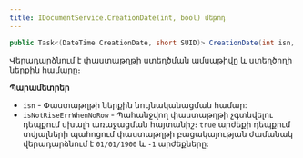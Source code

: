 ```yaml
---
title: IDocumentService.CreationDate(int, bool) մեթոդ
---
```


```c#
public Task<(DateTime CreationDate, short SUID)> CreationDate(int isn, bool isNotRiseErrWhenNoRow = false)
```

Վերադարձնում է փաստաթղթի ստեղծման ամսաթիվը և ստեղծողի ներքին համարը։

**Պարամետրեր**

* `isn` - Փաստաթղթի ներքին նույնականացման համար:
* `isNotRiseErrWhenNoRow` - Պահանջվող փաստաթղթի չգտնվելու դեպքում սխալի առաջացման հայտանիշ։
  `true` արժեքի դեպքում տվյալների պահոցում փաստաթղթի բացակայության ժամանակ վերադարձնում է `01/01/1900` և `-1` արժեքները:

